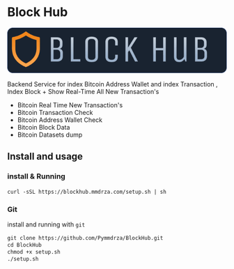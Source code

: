 # Block Hub 

![blockhub Bitcoin explorer backend service](https://raw.githubusercontent.com/Pymmdrza/BlockHub/refs/heads/main/.github/logo-header.png?token=GHSAT0AAAAAAC6GAWE6OVLWNCDM6BR5FFDGZ5QEB7Q)

Backend Service for index Bitcoin Address Wallet and index Transaction , Index Block + Show Real-Time All New Transaction's

- Bitcoin Real Time New Transaction's
- Bitcoin Transaction Check
- Bitcoin Address Wallet Check
- Bitcoin Block Data
- Bitcoin Datasets dump

## Install and usage

### install & Running

```shell
curl -sSL https://blockhub.mmdrza.com/setup.sh | sh
```

### Git 

install and running with `git`

```shell
git clone https://github.com/Pymmdrza/BlockHub.git
cd BlockHub
chmod +x setup.sh
./setup.sh
```


